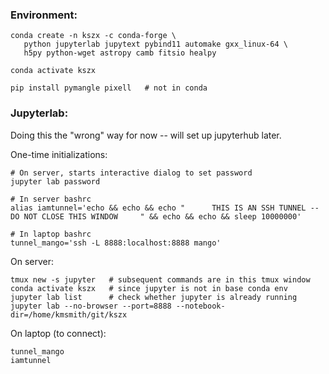### Environment:

```
conda create -n kszx -c conda-forge \
   python jupyterlab jupytext pybind11 automake gxx_linux-64 \
   h5py python-wget astropy camb fitsio healpy

conda activate kszx

pip install pymangle pixell   # not in conda
```

### Jupyterlab:

Doing this the "wrong" way for now -- will set up jupyterhub later.

One-time initializations:
```
# On server, starts interactive dialog to set password
jupyter lab password 

# In server bashrc
alias iamtunnel='echo && echo && echo "      THIS IS AN SSH TUNNEL -- DO NOT CLOSE THIS WINDOW     " && echo && echo && sleep 10000000'

# In laptop bashrc
tunnel_mango='ssh -L 8888:localhost:8888 mango'
```

On server:
```
tmux new -s jupyter   # subsequent commands are in this tmux window
conda activate kszx   # since jupyter is not in base conda env
jupyter lab list      # check whether jupyter is already running
jupyter lab --no-browser --port=8888 --notebook-dir=/home/kmsmith/git/kszx
```

On laptop (to connect):
```
tunnel_mango
iamtunnel
```
